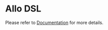 <!--- Copyright Allo authors. All Rights Reserved. -->
<!--- SPDX-License-Identifier: Apache-2.0  -->

# Allo DSL

Please refer to [Documentation](https://chhzh123.github.io/allo-docs) for more details.
